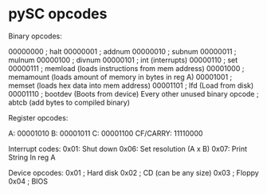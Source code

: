# pySC opcodes

Binary opcodes:

00000000 ; halt
00000001 ; addnum
00000010 ; subnum
00000011 ; mulnum
00000100 ; divnum
00000101 ; int (interrupts)
00000110 ; set
00000111 ; memload (loads instructions from mem address)
00001000 ; memamount (loads amount of memory in bytes in reg A)
00001001 ; memset (loads hex data into mem address)
00001101 ; lfd (Load from disk)
00001110 ; bootdev (Boots from device)
Every other unused binary opcode ; abtcb (add bytes to compiled binary)

Register opcodes:

A: 00001010
B: 00001011
C: 00001100
CF/CARRY: 11110000

Interrupt codes:
0x01: Shut down
0x06: Set resolution (A x B)
0x07: Print String In reg A

Device opcodes:
0x01 ; Hard disk
0x02 ; CD (can be any size)
0x03 ; Floppy
0x04 ; BIOS


